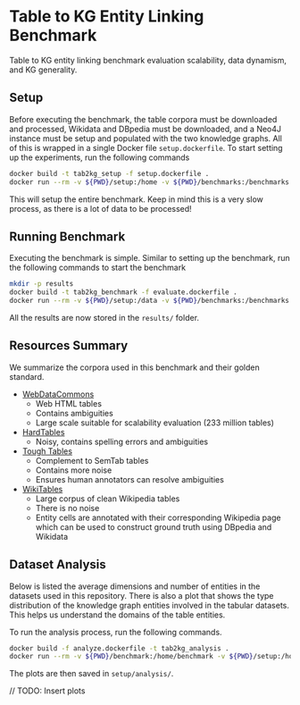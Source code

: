 # Table to KG Entity Linking Benchmark
Table to KG entity linking benchmark evaluation scalability, data dynamism, and KG generality.

## Setup
Before executing the benchmark, the table corpora must be downloaded and processed, Wikidata and DBpedia must be downloaded, and a Neo4J instance must be setup and populated with the two knowledge graphs.
All of this is wrapped in a single Docker file `setup.dockerfile`.
To start setting up the experiments, run the following commands

```bash
docker build -t tab2kg_setup -f setup.dockerfile .
docker run --rm -v ${PWD}/setup:/home -v ${PWD}/benchmarks:/benchmarks tab2kg_setup
```

This will setup the entire benchmark.
Keep in mind this is a very slow process, as there is a lot of data to be processed!

## Running Benchmark
Executing the benchmark is simple.
Similar to setting up the benchmark, run the following commands to start the benchmark

```bash
mkdir -p results
docker build -t tab2kg_benchmark -f evaluate.dockerfile .
docker run --rm -v ${PWD}/setup:/data -v ${PWD}/benchmarks:/benchmarks -v ${PWD}/results:/results tab2kg_benchmark
```

All the results are now stored in the `results/` folder.

## Resources Summary
We summarize the corpora used in this benchmark and their golden standard.

- <a href="http://webdatacommons.org/webtables/goldstandardV2.html">WebDataCommons</a>
  - Web HTML tables
  - Contains ambiguities
  - Large scale suitable for scalability evaluation (233 million tables)
- <a href="https://zenodo.org/record/7416036">HardTables</a>
  - Noisy, contains spelling errors and ambiguities
- <a href="https://zenodo.org/record/7419275">Tough Tables</a>
  - Complement to SemTab tables
  - Contains more noise
  - Ensures human annotators can resolve ambiguities
- <a href="https://zenodo.org/record/8082116">WikiTables</a>
  - Large corpus of clean Wikipedia tables
  - There is no noise
  - Entity cells are annotated with their corresponding Wikipedia page which can be used to construct ground truth using DBpedia and Wikidata

## Dataset Analysis
Below is listed the average dimensions and number of entities in the datasets used in this repository.
There is also a plot that shows the type distribution of the knowledge graph entities involved in the tabular datasets.
This helps us understand the domains of the table entities.

To run the analysis process, run the following commands.

```bash
docker build -f analyze.dockerfile -t tab2kg_analysis .
docker run --rm -v ${PWD}/benchmark:/home/benchmark -v ${PWD}/setup:/home/setup tab2kg_analysis
```

The plots are then saved in `setup/analysis/`.

// TODO: Insert plots
